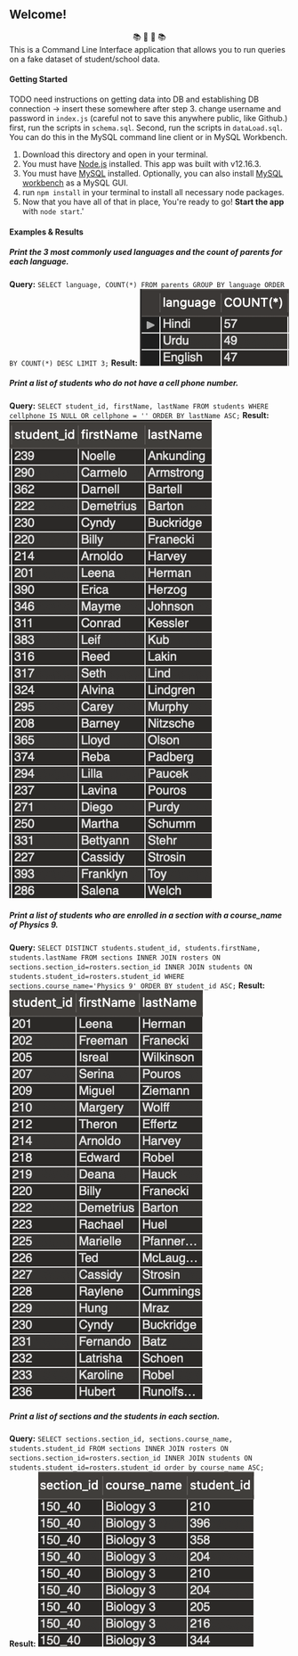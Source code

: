 ## Welcome!
<div align="center"> 📚 🏫 📓 📚 </div>
This is a Command Line Interface application that allows you to run queries on a fake dataset of student/school data. 


#### Getting Started

 TODO need instructions on getting data into DB and establishing DB connection -> insert these somewhere after step 3.
    change username and password in `index.js` (careful not to save this anywhere public, like Github.)
    first, run the scripts in `schema.sql`. Second, run the scripts in `dataLoad.sql`. You can do this in the MySQL command line client or in MySQL Workbench.  


1. Download this directory and open in your terminal.
2. You must have [Node.js](https://nodejs.org/) installed. This app was built with v12.16.3.
3. You must have [MySQL](https://dev.mysql.com/downloads/mysql) installed. Optionally, you can also install [MySQL workbench](https://dev.mysql.com/downloads/workbench/) as a MySQL GUI.
3. run `npm install` in your terminal to install all necessary node packages.
4. Now that you have all of that in place, You're ready to go! **Start the app** with `node start`.'


#### Examples & Results

##### Print the 3 most commonly used languages and the count of parents for each language.

**Query:** `SELECT language, COUNT(*) FROM parents GROUP BY language ORDER BY COUNT(*) DESC LIMIT 3;`
**Result:** ![Picture of MySql Results for Query 1](/assets/pictures/Q1.png)

##### Print a list of students who do not have a cell phone number.

**Query:** `SELECT student_id, firstName, lastName FROM students WHERE cellphone IS NULL OR cellphone = '' ORDER BY lastName ASC;`
**Result:** ![Picture of MySql Results for Query 2](/assets/pictures/Q2.png)

##### Print a list of students who are enrolled in a section with a course_name of Physics 9.

**Query:** `SELECT DISTINCT students.student_id, students.firstName, students.lastName FROM sections INNER JOIN rosters ON sections.section_id=rosters.section_id INNER JOIN students ON students.student_id=rosters.student_id WHERE sections.course_name='Physics 9' ORDER BY student_id ASC;`
**Result:** ![Picture of MySql Results for Query 3](/assets/pictures/Q3.png)

##### Print a list of sections and the students in each section.

**Query:** `SELECT sections.section_id, sections.course_name, students.student_id FROM sections INNER JOIN rosters ON sections.section_id=rosters.section_id INNER JOIN students ON students.student_id=rosters.student_id order by course_name ASC;`
**Result:** ![Picture of MySql Results for Query 6](/assets/pictures/Q6.png)

